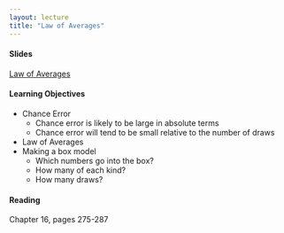 ```yaml
---
layout: lecture
title: "Law of Averages"
---
```


<h4>
	<span class="fa fa-picture-o fa-lg main-list-item-icon"></span>
	Slides
</h4>

<a href="https://docs.google.com/presentation/d/1WDS0RyPXBjo0kgYSC5AIR33Vr78lKbOURXqJ2TMXvtI/pub?start=false&loop=false&delayms=3000" target="_blank">Law of Averages</a>


<h4>
	<span class="fa fa-graduation-cap fa-lg main-list-item-icon"></span>
	Learning Objectives
</h4>

- Chance Error
	- Chance error is likely to be large in absolute terms
	- Chance error will tend to be small relative to the number of draws
- Law of Averages
- Making a box model
	- Which numbers go into the box?
	- How many of each kind?
	- How many draws?


<h4>
	<span class="fa fa-book fa-lg main-list-item-icon"></span>
	Reading
</h4>

Chapter 16, pages 275-287

